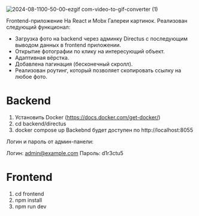 
![2024-08-1100-50-00-ezgif com-video-to-gif-converter (1)](https://github.com/user-attachments/assets/bf708e83-5775-4b8e-8794-d4fb952e7241)

Frontend-приложение На React и Mobx Галереи картинок. Реализован следующий функционал:
- Загрузка фото на backend через админку Directus с последующим выводом данных в frontend приложении.
- Открытие фотографии по клику на интересующий объект.
- Адаптивная вёрстка.
- Добавлена пагинация (бесконечный скролл).
- Реализован роутинг, который позволяет скопировать ссылку на любое фото.

# Backend
1. Установить Docker (https://docs.docker.com/get-docker/)
2. cd backend/directus
3. docker compose up
Backebnd будет доступен по http://localhost:8055

Логин и пароль от админ-панели:

Логин: admin@example.com
Пароль: d1r3ctu5

# Frontend
1. cd frontend
2. npm install
3. npm run dev

